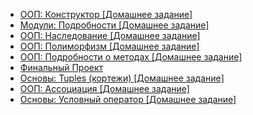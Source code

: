 - [ООП: Конструктор [Домашнее задание]](https://github.com/Nutamy/mitapp/blob/main/Fundamentals%20of%20Python/task/07335d2888a308d0e1dc1f7e64232c23.ipynb)
- [Модули: Подробности [Домашнее задание]](https://github.com/Nutamy/mitapp/blob/main/Fundamentals%20of%20Python/task/1032f6d31f987f94931b91e20e4eac38.ipynb)
- [ООП: Наследование [Домашнее задание]](https://github.com/Nutamy/mitapp/blob/main/Fundamentals%20of%20Python/task/16b966a897b9748eb116a6a979bd96fd.ipynb)
- [ООП: Полиморфизм [Домашнее задание]](https://github.com/Nutamy/mitapp/blob/main/Fundamentals%20of%20Python/task/17913717ed86d6ce99b8477bf573a6b0.ipynb)
- [ООП: Подробности о методах [Домашнее задание]](https://github.com/Nutamy/mitapp/blob/main/Fundamentals%20of%20Python/task/3b9718d40b0a66cd79c5ef3290468fa1.ipynb)
- [Финальный Проект](https://github.com/Nutamy/mitapp/blob/main/Fundamentals%20of%20Python/task/4618a52edf20bab8b8abb6c0451d8d7d.ipynb)
- [Основы: Tuples (кортежи) [Домашнее задание]](https://github.com/Nutamy/mitapp/blob/main/Fundamentals%20of%20Python/task/4a2d4ea46ce684796c28d590054e86be.ipynb)
- [ООП: Ассоциация [Домашнее задание]](https://github.com/Nutamy/mitapp/blob/main/Fundamentals%20of%20Python/task/507126b85301b437d465c5ad374ef432.ipynb)
- [Основы: Условный оператор [Домашнее задание]](https://github.com/Nutamy/mitapp/blob/main/Fundamentals%20of%20Python/task/587bdcdbba31e8508872ab01e6c89d02.ipynb)
